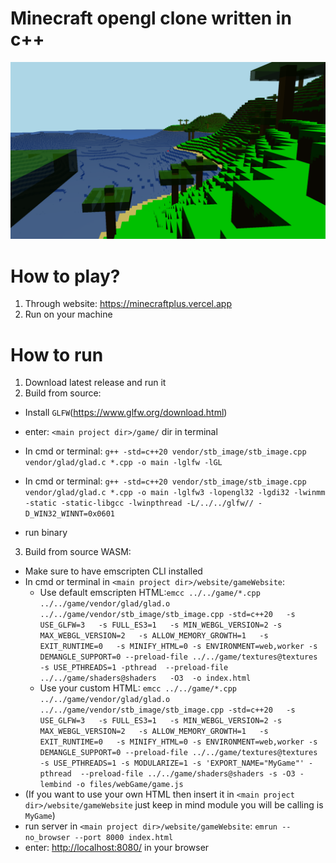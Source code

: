 # Minecraft opengl clone written in c++

![screenshot](game/gameImages/gameplay1.png)
 
# How to play?
1. Through website: https://minecraftplus.vercel.app
2. Run on your machine

# How to run
1. Download latest release and run it
2. Build from source:
 - Install `GLFW`(https://www.glfw.org/download.html)
 - enter: `<main project dir>/game/` dir in terminal
 - In cmd or terminal: `g++ -std=c++20 vendor/stb_image/stb_image.cpp vendor/glad/glad.c *.cpp -o main -lglfw -lGL`
 - In cmd or terminal: `g++ -std=c++20 vendor/stb_image/stb_image.cpp vendor/glad/glad.c *.cpp -o main -lglfw3 -lopengl32 -lgdi32 -lwinmm -static -static-libgcc -lwinpthread -L/../../glfw// -D_WIN32_WINNT=0x0601`

 - run binary
3. Build from source WASM:
 - Make sure to have emscripten CLI installed
 - In cmd or terminal in `<main project dir>/website/gameWebsite`:
    - Use default emscripten HTML:`emcc ../../game/*.cpp  ../../game/vendor/glad/glad.o ../../game/vendor/stb_image/stb_image.cpp -std=c++20   -s USE_GLFW=3   -s FULL_ES3=1   -s MIN_WEBGL_VERSION=2 -s MAX_WEBGL_VERSION=2   -s ALLOW_MEMORY_GROWTH=1   -s EXIT_RUNTIME=0   -s MINIFY_HTML=0 -s ENVIRONMENT=web,worker -s DEMANGLE_SUPPORT=0 --preload-file ../../game/textures@textures  -s USE_PTHREADS=1 -pthread  --preload-file ../../game/shaders@shaders   -O3  -o index.html`
    - Use your custom HTML: `emcc ../../game/*.cpp  ../../game/vendor/glad/glad.o ../../game/vendor/stb_image/stb_image.cpp -std=c++20   -s USE_GLFW=3   -s FULL_ES3=1   -s MIN_WEBGL_VERSION=2 -s MAX_WEBGL_VERSION=2   -s ALLOW_MEMORY_GROWTH=1   -s EXIT_RUNTIME=0   -s MINIFY_HTML=0 -s ENVIRONMENT=web,worker -s DEMANGLE_SUPPORT=0 --preload-file ../../game/textures@textures  -s USE_PTHREADS=1 -s MODULARIZE=1 -s 'EXPORT_NAME="MyGame"' -pthread  --preload-file ../../game/shaders@shaders -s -O3 -lembind -o files/webGame/game.js`
 - (If you want to use your own HTML then insert it in `<main project dir>/website/gameWebsite` just keep in mind module you will be calling is `MyGame`)
 - run server in `<main project dir>/website/gameWebsite`: `emrun --no_browser --port 8000 index.html`
 - enter: [http://localhost:8080/](http://localhost:8080/) in your browser






